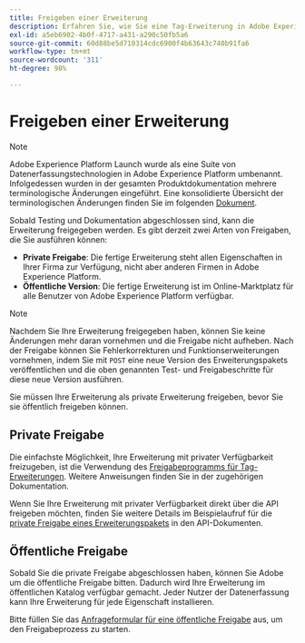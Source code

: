 ```yaml
---
title: Freigeben einer Erweiterung
description: Erfahren Sie, wie Sie eine Tag-Erweiterung in Adobe Experience Platform privat oder öffentlich freigeben.
exl-id: a5eb6902-4b0f-4717-a431-a290c50fb5a6
source-git-commit: 60d88be5d710314cdc6900f4b63643c740b91fa6
workflow-type: tm+mt
source-wordcount: '311'
ht-degree: 98%

---
```


# Freigeben einer Erweiterung

>[!NOTE]
>
>Adobe Experience Platform Launch wurde als eine Suite von Datenerfassungstechnologien in Adobe Experience Platform umbenannt. Infolgedessen wurden in der gesamten Produktdokumentation mehrere terminologische Änderungen eingeführt. Eine konsolidierte Übersicht der terminologischen Änderungen finden Sie im folgenden [Dokument](../../term-updates.md).

Sobald Testing und Dokumentation abgeschlossen sind, kann die Erweiterung freigegeben werden. Es gibt derzeit zwei Arten von Freigaben, die Sie ausführen können:

- **Private Freigabe**: Die fertige Erweiterung steht allen Eigenschaften in Ihrer Firma zur Verfügung, nicht aber anderen Firmen in Adobe Experience Platform.
- **Öffentliche Version**: Die fertige Erweiterung ist im Online-Marktplatz für alle Benutzer von Adobe Experience Platform verfügbar.

>[!NOTE]
>
>Nachdem Sie Ihre Erweiterung freigegeben haben, können Sie keine Änderungen mehr daran vornehmen und die Freigabe nicht aufheben.  Nach der Freigabe können Sie Fehlerkorrekturen und Funktionserweiterungen vornehmen, indem Sie mit `POST` eine neue Version des Erweiterungspakets veröffentlichen und die oben genannten Test- und Freigabeschritte für diese neue Version ausführen.

Sie müssen Ihre Erweiterung als private Erweiterung freigeben, bevor Sie sie öffentlich freigeben können.

## Private Freigabe

Die einfachste Möglichkeit, Ihre Erweiterung mit privater Verfügbarkeit freizugeben, ist die Verwendung des [Freigabeprogramms für Tag-Erweiterungen](https://www.npmjs.com/package/@adobe/reactor-releaser). Weitere Anweisungen finden Sie in der zugehörigen Dokumentation.

Wenn Sie Ihre Erweiterung mit privater Verfügbarkeit direkt über die API freigeben möchten, finden Sie weitere Details im Beispielaufruf für die [private Freigabe eines Erweiterungspakets](../../api/endpoints/extension-packages.md/#private-release) in den API-Dokumenten.

## Öffentliche Freigabe

Sobald Sie die private Freigabe abgeschlossen haben, können Sie Adobe um die öffentliche Freigabe bitten.  Dadurch wird Ihre Erweiterung im öffentlichen Katalog verfügbar gemacht. Jeder Nutzer der Datenerfassung kann Ihre Erweiterung für jede Eigenschaft installieren.

Bitte füllen Sie das [Anfrageformular für eine öffentliche Freigabe](https://www.feedbackprogram.adobe.com/c/r/DCExtensionReleaseRequest) aus, um den Freigabeprozess zu starten.
